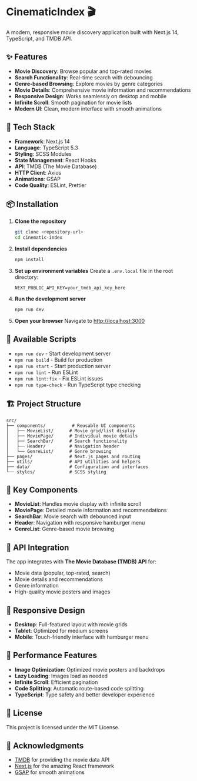 # CinematicIndex 🎬

A modern, responsive movie discovery application built with Next.js 14, TypeScript, and TMDB API.

## ✨ Features

- **Movie Discovery**: Browse popular and top-rated movies
- **Search Functionality**: Real-time search with debouncing
- **Genre-based Browsing**: Explore movies by genre categories
- **Movie Details**: Comprehensive movie information and recommendations
- **Responsive Design**: Works seamlessly on desktop and mobile
- **Infinite Scroll**: Smooth pagination for movie lists
- **Modern UI**: Clean, modern interface with smooth animations

## 🚀 Tech Stack

- **Framework**: Next.js 14
- **Language**: TypeScript 5.3
- **Styling**: SCSS Modules
- **State Management**: React Hooks
- **API**: TMDB (The Movie Database)
- **HTTP Client**: Axios
- **Animations**: GSAP
- **Code Quality**: ESLint, Prettier

## 📦 Installation

1. **Clone the repository**
   ```bash
   git clone <repository-url>
   cd cinematic-index
   ```

2. **Install dependencies**
   ```bash
   npm install
   ```

3. **Set up environment variables**
   Create a `.env.local` file in the root directory:
   ```env
   NEXT_PUBLIC_API_KEY=your_tmdb_api_key_here
   ```

4. **Run the development server**
   ```bash
   npm run dev
   ```

5. **Open your browser**
   Navigate to [http://localhost:3000](http://localhost:3000)

## 🔧 Available Scripts

- `npm run dev` - Start development server
- `npm run build` - Build for production
- `npm run start` - Start production server
- `npm run lint` - Run ESLint
- `npm run lint:fix` - Fix ESLint issues
- `npm run type-check` - Run TypeScript type checking

## 🏗️ Project Structure

```
src/
├── components/          # Reusable UI components
│   ├── MovieList/      # Movie grid/list display
│   ├── MoviePage/      # Individual movie details
│   ├── SearchBar/      # Search functionality
│   ├── Header/         # Navigation header
│   └── GenreList/      # Genre browsing
├── pages/              # Next.js pages and routing
├── utils/              # API utilities and helpers
├── data/               # Configuration and interfaces
└── styles/             # SCSS styling
```

## 🎨 Key Components

- **MovieList**: Handles movie display with infinite scroll
- **MoviePage**: Detailed movie information and recommendations
- **SearchBar**: Movie search with debounced input
- **Header**: Navigation with responsive hamburger menu
- **GenreList**: Genre-based movie browsing

## 🔌 API Integration

The app integrates with **The Movie Database (TMDB) API** for:
- Movie data (popular, top-rated, search)
- Movie details and recommendations
- Genre information
- High-quality movie posters and images

## 📱 Responsive Design

- **Desktop**: Full-featured layout with movie grids
- **Tablet**: Optimized for medium screens
- **Mobile**: Touch-friendly interface with hamburger menu

## 🚀 Performance Features

- **Image Optimization**: Optimized movie posters and backdrops
- **Lazy Loading**: Images load as needed
- **Infinite Scroll**: Efficient pagination
- **Code Splitting**: Automatic route-based code splitting
- **TypeScript**: Type safety and better developer experience

## 📄 License

This project is licensed under the MIT License.

## 🙏 Acknowledgments

- [TMDB](https://www.themoviedb.org/) for providing the movie data API
- [Next.js](https://nextjs.org/) for the amazing React framework
- [GSAP](https://greensock.com/gsap/) for smooth animations
